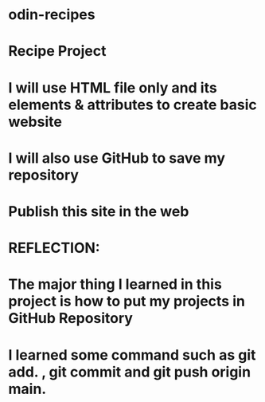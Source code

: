# odin-recipes


# Recipe Project
# I will use HTML file only and its elements & attributes to create basic website
# I will also use GitHub to save my repository 
# Publish this site in the web


# REFLECTION:
# The major thing I learned in this project is how to put my projects in GitHub Repository
# I learned some command such as git add. , git commit  and git push origin main.